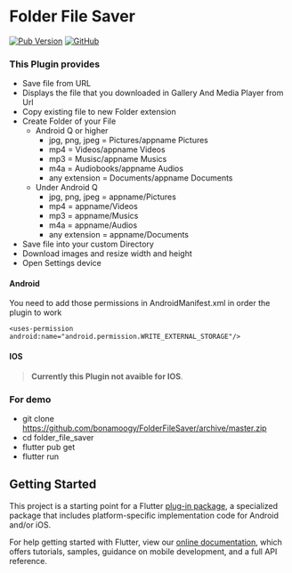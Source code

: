 # Folder File Saver

[![Pub Version](https://img.shields.io/pub/v/folder_file_saver)](https://pub.dev/packages/folder_file_saver)
[![GitHub](https://img.shields.io/github/license/bonamoogy/folderfilesaver)](https://github.com/bonamoogy/FolderFileSaver/blob/master/LICENSE)

### This Plugin provides
- Save file from URL
- Displays the file that you downloaded in Gallery And Media Player from Url
- Copy existing file to new Folder extension
- Create Folder of your File
   - Android Q or higher
     - jpg, png, jpeg = Pictures/appname Pictures
     - mp4 = Videos/appname Videos
     - mp3 = Musisc/appname Musics
     - m4a = Audiobooks/appname Audios
     - any extension = Documents/appname Documents
   - Under Android Q
     - jpg, png, jpeg = appname/Pictures
     - mp4 = appname/Videos
     - mp3 = appname/Musics
     - m4a = appname/Audios
     - any extension = appname/Documents
- Save file into your custom Directory
- Download images and resize width and height
- Open Settings device

#### Android
You need to add those permissions in AndroidManifest.xml in order the plugin to work
```
<uses-permission android:name="android.permission.WRITE_EXTERNAL_STORAGE"/>
```
#### IOS
>**Currently this Plugin not avaible for IOS**. 

### For demo

- git clone https://github.com/bonamoogy/FolderFileSaver/archive/master.zip
- cd folder_file_saver
- flutter pub get
- flutter run

## Getting Started

This project is a starting point for a Flutter
[plug-in package](https://flutter.dev/developing-packages/),
a specialized package that includes platform-specific implementation code for
Android and/or iOS.

For help getting started with Flutter, view our 
[online documentation](https://flutter.dev/docs), which offers tutorials, 
samples, guidance on mobile development, and a full API reference.
